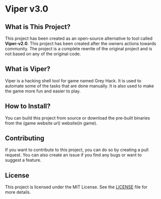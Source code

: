 # Viper v3.0

## What is This Project?

This project has been created as an open-source alternative to tool called **Viper-v2.0**. This project has been created after the owners actions towards community. The project is a complete rewrite of the original project and is not based on any of the original code.

## What is Viper?

Viper is a hacking shell tool for game named Grey Hack. It is used to automate some of the tasks that are done manually. It is also used to make the game more fun and easier to play.

## How to Install?

You can build this project from source or download the pre-built binaries from the (game website url) website(in game).

## Contributing

If you want to contribute to this project, you can do so by creating a pull request. You can also create an issue if you find any bugs or want to suggest a feature.

## License

This project is licensed under the MIT License. See the [LICENSE](./LICENSE) file for more details.
